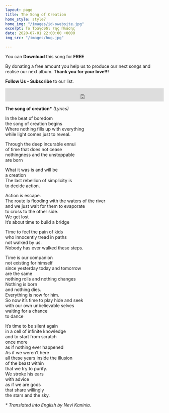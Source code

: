 ```yaml
---
layout: page
title: The Song of Creation
home_style: style7
home_img: "/images/id-owebsite.jpg"
excerpt: Το Τραγούδι της Πλάσης
date: 2020-07-01 22:00:00 +0000
img_src: "/images/hug.jpg"

---
```

You can **Download** this song for **FREE**

By donating a free amount you help us to produce our next songs and realise our next album. **Thank you for your love!!!**

**Follow Us - Subscribe** to our list.

<iframe style="border: 0; width: 100%; height: 42px;" src="https://bandcamp.com/EmbeddedPlayer/album=2634321029/size=small/bgcol=ffffff/linkcol=0687f5/track=3661008602/transparent=true/" seamless><a href="http://imperfectid.bandcamp.com/album/imperfect-id">Imperfect ID by Imperfect ID</a></iframe>

__The song of creation*__ _(Lyrics)_

In the beat of boredom  
 the song of creation begins  
 Where nothing fills up with everything  
 while light comes just to reveal.

Through the deep incurable ennui  
 of time that does not cease  
 nothingness and the unstoppable  
 are born

What it was is and will be  
 a creation  
 The last rebellion of simplicity is  
 to decide action.

Action is escape.  
 The route is flooding with the waters of the river  
 and we just wait for them to evaporate  
 to cross to the other side.  
 We get lost  
 It’s about time to build a bridge

Time to feel the pain of kids  
 who innocently tread in paths  
 not walked by us.  
 Nobody has ever walked these steps.

Time is our companion  
 not existing for himself  
 since yesterday today and tomorrow  
 are the same  
 nothing rolls and nothing changes  
 Nothing is born  
 and nothing dies.  
 Everything is now for him.   
 So now it’s time to play hide and seek  
 with our own unbelievable selves   
 waiting for a chance   
 to dance

It’s time to be silent again  
 in a cell of infinite knowledge  
 and to start from scratch  
 once more  
 as if nothing ever happened  
 As if we weren’t here  
 all these years inside the illusion  
 of the beast within  
 that we try to purify.  
 We stroke his ears  
 with advice  
 as if we are gods  
 that share willingly  
 the stars and the sky.

_* Translated into English by Nevi Kaninia._